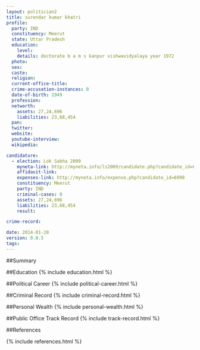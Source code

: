 ```yaml
---
layout: politician2
title: surendar kumar khatri
profile: 
  party: IND
  constituency: Meerut
  state: Uttar Pradesh
  education: 
    level: 
    details: doctorate b a m s kanpur vishwavidyalaya year 1972
  photo: 
  sex: 
  caste: 
  religion: 
  current-office-title: 
  crime-accusation-instances: 0
  date-of-birth: 1949
  profession: 
  networth: 
    assets: 27,24,696
    liabilities: 23,68,454
  pan: 
  twitter: 
  website: 
  youtube-interview: 
  wikipedia: 

candidature: 
  - election: Lok Sabha 2009
    myneta-link: http://myneta.info/ls2009/candidate.php?candidate_id=6998
    affidavit-link: 
    expenses-link: http://myneta.info/expense.php?candidate_id=6998
    constituency: Meerut 
    party: IND
    criminal-cases: 0
    assets: 27,24,696
    liabilities: 23,68,454
    result:  

crime-record: 

date: 2014-01-28
version: 0.0.5
tags: 
---
```

##Summary


##Education
{% include education.html %}


##Political Career
{% include political-career.html %}


##Criminal Record
{% include criminal-record.html %}


##Personal Wealth
{% include personal-wealth.html %}


##Public Office Track Record
{% include track-record.html %}


##References


{% include references.html %}